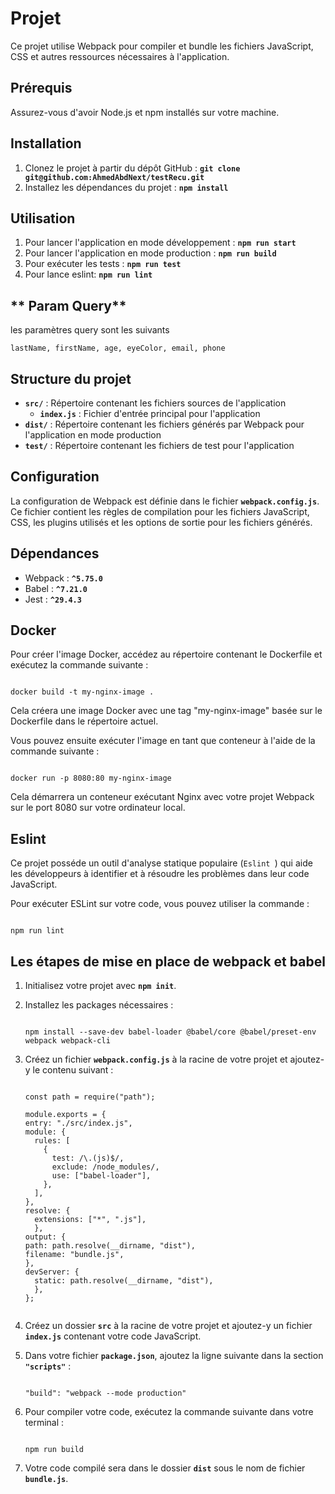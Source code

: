# **Projet**

Ce projet utilise Webpack pour compiler et bundle les fichiers JavaScript, CSS et autres ressources nécessaires à l'application.

## **Prérequis**

Assurez-vous d'avoir Node.js et npm installés sur votre machine.

## **Installation**

1. Clonez le projet à partir du dépôt GitHub : **`git clone git@github.com:AhmedAbdNext/testRecu.git`**
1. Installez les dépendances du projet : **`npm install`**

## **Utilisation**

1. Pour lancer l'application en mode développement : **`npm run start`**
2. Pour lancer l'application en mode production : **`npm run build`**
3. Pour exécuter les tests : **`npm run test`**
4. Pour lance eslint: **`npm run lint`**
## ** Param Query**

les paramètres query sont les suivants

```
lastName, firstName, age, eyeColor, email, phone
```

## **Structure du projet**

- **`src/`** : Répertoire contenant les fichiers sources de l'application
    - **`index.js`** : Fichier d'entrée principal pour l'application
- **`dist/`** : Répertoire contenant les fichiers générés par Webpack pour l'application en mode production
- **`test/`** : Répertoire contenant les fichiers de test pour l'application

## **Configuration**

La configuration de Webpack est définie dans le fichier **`webpack.config.js`**. Ce fichier contient les règles de compilation pour les fichiers JavaScript, CSS, les plugins utilisés et les options de sortie pour les fichiers générés.

## **Dépendances**

- Webpack : **`^5.75.0`**
- Babel : **`^7.21.0`**
- Jest : **`^29.4.3`**


## **Docker**
Pour créer l'image Docker, accédez au répertoire contenant le Dockerfile et exécutez la commande suivante :

```

docker build -t my-nginx-image .

```

Cela créera une image Docker avec une tag "my-nginx-image" basée sur le Dockerfile dans le répertoire actuel.

Vous pouvez ensuite exécuter l'image en tant que conteneur à l'aide de la commande suivante :

```

docker run -p 8080:80 my-nginx-image

```

Cela démarrera un conteneur exécutant Nginx avec votre projet Webpack sur le port 8080 sur votre ordinateur local.

## **Eslint**

Ce projet posséde un outil d'analyse statique populaire 
(`Eslint `) qui aide les développeurs à identifier et à résoudre les problèmes dans leur code JavaScript.

Pour exécuter ESLint sur votre code, vous pouvez utiliser la commande :

```

npm run lint

```


## **Les étapes de mise en place de webpack et babel**

1. Initialisez votre projet avec **`npm init`**.
2. Installez les packages nécessaires :
    
    ```

    npm install --save-dev babel-loader @babel/core @babel/preset-env webpack webpack-cli
    
    ```
    
3. Créez un fichier **`webpack.config.js`** à la racine de votre projet et ajoutez-y le contenu suivant :
    
    ```
    
    const path = require("path");

    module.exports = {
    entry: "./src/index.js",
    module: {
      rules: [
        {
          test: /\.(js)$/,
          exclude: /node_modules/,
          use: ["babel-loader"],
        },
      ],
    },
    resolve: {
      extensions: ["*", ".js"],
      },
    output: {
    path: path.resolve(__dirname, "dist"),
    filename: "bundle.js",
    },
    devServer: {
      static: path.resolve(__dirname, "dist"),
      },
    };

    
    ```
    
4. Créez un dossier **`src`** à la racine de votre projet et ajoutez-y un fichier **`index.js`** contenant votre code JavaScript.
5. Dans votre fichier **`package.json`**, ajoutez la ligne suivante dans la section **`"scripts"`** :
    
    ```

    "build": "webpack --mode production"
    
    ```
    
6. Pour compiler votre code, exécutez la commande suivante dans votre terminal :
    
    ```
   
    npm run build
    
    ```
    
7. Votre code compilé sera dans le dossier **`dist`** sous le nom de fichier **`bundle.js`**.

